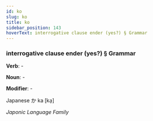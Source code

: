```yaml
---
id: ko
slug: ko
title: ko
sidebar_position: 143
hoverText: interrogative clause ender (yes?) § Grammar
---
```


### interrogative clause ender (yes?) § Grammar

**Verb**: -

**Noun**: -

**Modifier**: -

Japanese か ka [ka̠]

*Japonic Language Family*